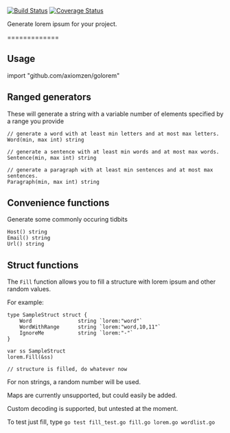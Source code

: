 
[![Build Status](https://travis-ci.org/axiomzen/golorem.svg?branch=master)](https://travis-ci.org/axiomzen/golorem)
[![Coverage Status](https://coveralls.io/repos/github/axiomzen/golorem/badge.svg?branch=master)](https://coveralls.io/github/axiomzen/golorem?branch=master)

Generate lorem ipsum for your project.

=============

Usage
-----
import "github.com/axiomzen/golorem"


Ranged generators
-----------------
These will generate a string with a variable number 
of elements specified by a range you provide

    // generate a word with at least min letters and at most max letters.
    Word(min, max int) string  

	// generate a sentence with at least min words and at most max words.
	Sentence(min, max int) string

	// generate a paragraph with at least min sentences and at most max sentences.
	Paragraph(min, max int) string


Convenience functions
---------------------
Generate some commonly occuring tidbits

    Host() string
    Email() string
    Url() string


Struct functions
---------------------
The `Fill` function allows you to fill a structure with lorem ipsum and other random values.

For example:

```
type SampleStruct struct {
	Word               string `lorem:"word"`
	WordWithRange      string `lorem:"word,10,11"`
	IgnoreMe 		   string `lorem:"-"`
}

var ss SampleStruct
lorem.Fill(&ss)

// structure is filled, do whatever now
```

For non strings, a random number will be used.

Maps are currently unsupported, but could easily be added.

Custom decoding is supported, but untested at the moment.

To test just fill, type `go test fill_test.go fill.go lorem.go wordlist.go`
